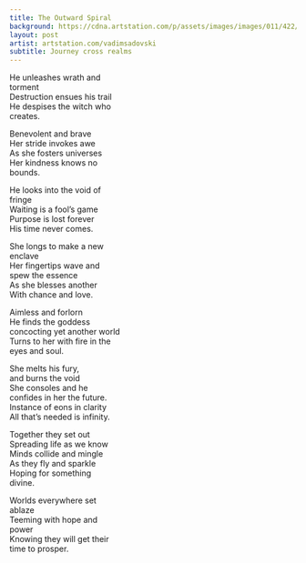 ```yaml
---
title: The Outward Spiral
background: https://cdna.artstation.com/p/assets/images/images/011/422/852/large/vadim-sadovski-z42.jpg
layout: post
artist: artstation.com/vadimsadovski
subtitle: Journey cross realms
---
```


He unleashes wrath and
<br/>torment
<br/>Destruction ensues his trail
<br/>He despises the witch who
<br/>creates.

Benevolent and brave
<br/>Her stride invokes awe
<br/>As she fosters universes
<br/>Her kindness knows no
<br/>bounds.

He looks into the void of
<br/>fringe
<br/>Waiting is a fool’s game
<br/>Purpose is lost forever
<br/>His time never comes.

She longs to make a new
<br/>enclave
<br/>Her fingertips wave and
<br/>spew the essence
<br/>As she blesses another
<br/>With chance and love. 

Aimless and forlorn
<br/>He finds the goddess
<br/>concocting yet another world
<br/>Turns to her with fire in the
<br/>eyes and soul.

She melts his fury,
<br/>and burns the void
<br/>She consoles and he
<br/>confides in her the future.
<br/>Instance of eons in clarity
<br/>All that’s needed is infinity.

Together they set out
<br/>Spreading life as we know 
<br/>Minds collide and mingle
<br/>As they fly and sparkle
<br/>Hoping for something
<br/>divine.

Worlds everywhere set
<br/>ablaze
<br/>Teeming with hope and
<br/>power
<br/>Knowing they will get their
<br/>time to prosper.